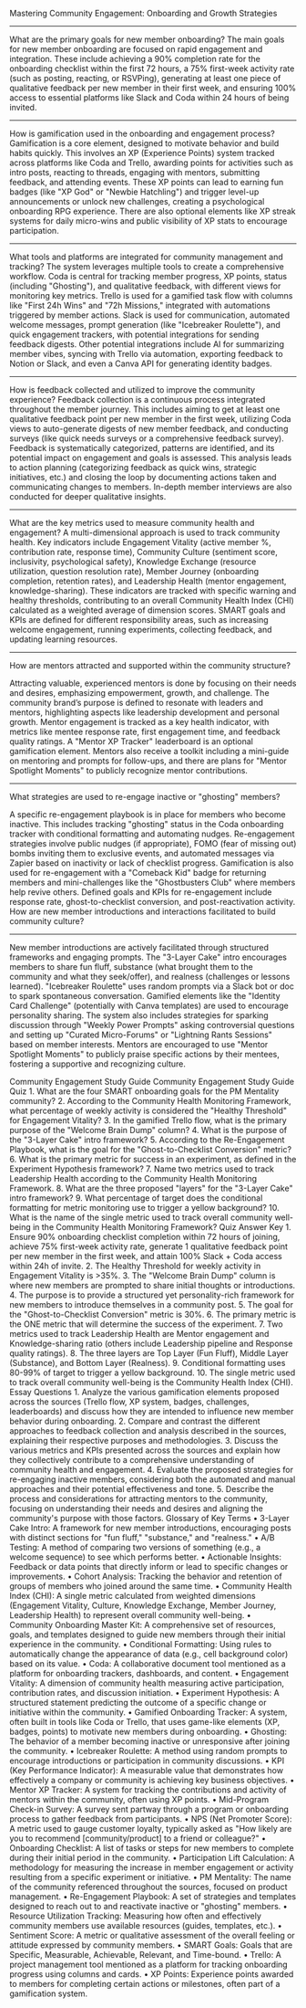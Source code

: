 Mastering Community Engagement: Onboarding and Growth Strategies

---

What are the primary goals for new member onboarding?
The main goals for new member onboarding are focused on rapid engagement and integration. These include achieving a 90% completion rate for the onboarding checklist within the first 72 hours, a 75% first-week activity rate (such as posting, reacting, or RSVPing), generating at least one piece of qualitative feedback per new member in their first week, and ensuring 100% access to essential platforms like Slack and Coda within 24 hours of being invited.

---

How is gamification used in the onboarding and engagement process?
Gamification is a core element, designed to motivate behavior and build habits quickly. This involves an XP (Experience Points) system tracked across platforms like Coda and Trello, awarding points for activities such as intro posts, reacting to threads, engaging with mentors, submitting feedback, and attending events. These XP points can lead to earning fun badges (like "XP God" or "Newbie Hatchling") and trigger level-up announcements or unlock new challenges, creating a psychological onboarding RPG experience. There are also optional elements like XP streak systems for daily micro-wins and public visibility of XP stats to encourage participation.

---

What tools and platforms are integrated for community management and tracking?
The system leverages multiple tools to create a comprehensive workflow. Coda is central for tracking member progress, XP points, status (including "Ghosting"), and qualitative feedback, with different views for monitoring key metrics. Trello is used for a gamified task flow with columns like "First 24h Wins" and "72h Missions," integrated with automations triggered by member actions. Slack is used for communication, automated welcome messages, prompt generation (like "Icebreaker Roulette"), and quick engagement trackers, with potential integrations for sending feedback digests. Other potential integrations include AI for summarizing member vibes, syncing with Trello via automation, exporting feedback to Notion or Slack, and even a Canva API for generating identity badges.

---

How is feedback collected and utilized to improve the community experience?
Feedback collection is a continuous process integrated throughout the member journey. This includes aiming to get at least one qualitative feedback point per new member in the first week, utilizing Coda views to auto-generate digests of new member feedback, and conducting surveys (like quick needs surveys or a comprehensive feedback survey). Feedback is systematically categorized, patterns are identified, and its potential impact on engagement and goals is assessed. This analysis leads to action planning (categorizing feedback as quick wins, strategic initiatives, etc.) and closing the loop by documenting actions taken and communicating changes to members. In-depth member interviews are also conducted for deeper qualitative insights.

---

What are the key metrics used to measure community health and engagement?
A multi-dimensional approach is used to track community health. Key indicators include Engagement Vitality (active member %, contribution rate, response time), Community Culture (sentiment score, inclusivity, psychological safety), Knowledge Exchange (resource utilization, question resolution rate), Member Journey (onboarding completion, retention rates), and Leadership Health (mentor engagement, knowledge-sharing). These indicators are tracked with specific warning and healthy thresholds, contributing to an overall Community Health Index (CHI) calculated as a weighted average of dimension scores. SMART goals and KPIs are defined for different responsibility areas, such as increasing welcome engagement, running experiments, collecting feedback, and updating learning resources.

---

How are mentors attracted and supported within the community structure?

Attracting valuable, experienced mentors is done by focusing on their needs and desires, emphasizing empowerment, growth, and challenge. The community brand’s purpose is defined to resonate with leaders and mentors, highlighting aspects like leadership development and personal growth. Mentor engagement is tracked as a key health indicator, with metrics like mentee response rate, first engagement time, and feedback quality ratings. A "Mentor XP Tracker" leaderboard is an optional gamification element. Mentors also receive a toolkit including a mini-guide on mentoring and prompts for follow-ups, and there are plans for "Mentor Spotlight Moments" to publicly recognize mentor contributions.

---

What strategies are used to re-engage inactive or "ghosting" members?

A specific re-engagement playbook is in place for members who become inactive. This includes tracking "ghosting" status in the Coda onboarding tracker with conditional formatting and automating nudges. Re-engagement strategies involve public nudges (if appropriate), FOMO (fear of missing out) bombs inviting them to exclusive events, and automated messages via Zapier based on inactivity or lack of checklist progress. Gamification is also used for re-engagement with a "Comeback Kid" badge for returning members and mini-challenges like the "Ghostbusters Club" where members help revive others. Defined goals and KPIs for re-engagement include response rate, ghost-to-checklist conversion, and post-reactivation activity.
How are new member introductions and interactions facilitated to build community culture?

---

New member introductions are actively facilitated through structured frameworks and engaging prompts. The "3-Layer Cake" intro encourages members to share fun fluff, substance (what brought them to the community and what they seek/offer), and realness (challenges or lessons learned). "Icebreaker Roulette" uses random prompts via a Slack bot or doc to spark spontaneous conversation. Gamified elements like the "Identity Card Challenge" (potentially with Canva templates) are used to encourage personality sharing. The system also includes strategies for sparking discussion through "Weekly Power Prompts" asking controversial questions and setting up "Curated Micro-Forums" or "Lightning Rants Sessions" based on member interests. Mentors are encouraged to use "Mentor Spotlight Moments" to publicly praise specific actions by their mentees, fostering a supportive and recognizing culture.


Community Engagement Study Guide
Community Engagement Study Guide
Quiz
1.
What are the four SMART onboarding goals for the PM Mentality community?
2.
According to the Community Health Monitoring Framework, what percentage of weekly activity is considered the "Healthy Threshold" for Engagement Vitality?
3.
In the gamified Trello flow, what is the primary purpose of the "Welcome Brain Dump" column?
4.
What is the purpose of the "3-Layer Cake" intro framework?
5.
According to the Re-Engagement Playbook, what is the goal for the "Ghost-to-Checklist Conversion" metric?
6.
What is the primary metric for success in an experiment, as defined in the Experiment Hypothesis framework?
7.
Name two metrics used to track Leadership Health according to the Community Health Monitoring Framework.
8.
What are the three proposed "layers" for the "3-Layer Cake" intro framework?
9.
What percentage of target does the conditional formatting for metric monitoring use to trigger a yellow background?
10.
What is the name of the single metric used to track overall community well-being in the Community Health Monitoring Framework?
Quiz Answer Key
1.
Ensure 90% onboarding checklist completion within 72 hours of joining, achieve 75% first-week activity rate, generate 1 qualitative feedback point per new member in the first week, and attain 100% Slack + Coda access within 24h of invite.
2.
The Healthy Threshold for weekly activity in Engagement Vitality is >35%.
3.
The "Welcome Brain Dump" column is where new members are prompted to share initial thoughts or introductions.
4.
The purpose is to provide a structured yet personality-rich framework for new members to introduce themselves in a community post.
5.
The goal for the "Ghost-to-Checklist Conversion" metric is 30%.
6.
The primary metric is the ONE metric that will determine the success of the experiment.
7.
Two metrics used to track Leadership Health are Mentor engagement and Knowledge-sharing ratio (others include Leadership pipeline and Response quality ratings).
8.
The three layers are Top Layer (Fun Fluff), Middle Layer (Substance), and Bottom Layer (Realness).
9.
Conditional formatting uses 80-99% of target to trigger a yellow background.
10.
The single metric used to track overall community well-being is the Community Health Index (CHI).
Essay Questions
1.
Analyze the various gamification elements proposed across the sources (Trello flow, XP system, badges, challenges, leaderboards) and discuss how they are intended to influence new member behavior during onboarding.
2.
Compare and contrast the different approaches to feedback collection and analysis described in the sources, explaining their respective purposes and methodologies.
3.
Discuss the various metrics and KPIs presented across the sources and explain how they collectively contribute to a comprehensive understanding of community health and engagement.
4.
Evaluate the proposed strategies for re-engaging inactive members, considering both the automated and manual approaches and their potential effectiveness and tone.
5.
Describe the process and considerations for attracting mentors to the community, focusing on understanding their needs and desires and aligning the community's purpose with those factors.
Glossary of Key Terms
•
3-Layer Cake Intro: A framework for new member introductions, encouraging posts with distinct sections for "fun fluff," "substance," and "realness."
•
A/B Testing: A method of comparing two versions of something (e.g., a welcome sequence) to see which performs better.
•
Actionable Insights: Feedback or data points that directly inform or lead to specific changes or improvements.
•
Cohort Analysis: Tracking the behavior and retention of groups of members who joined around the same time.
•
Community Health Index (CHI): A single metric calculated from weighted dimensions (Engagement Vitality, Culture, Knowledge Exchange, Member Journey, Leadership Health) to represent overall community well-being.
•
Community Onboarding Master Kit: A comprehensive set of resources, goals, and templates designed to guide new members through their initial experience in the community.
•
Conditional Formatting: Using rules to automatically change the appearance of data (e.g., cell background color) based on its value.
•
Coda: A collaborative document tool mentioned as a platform for onboarding trackers, dashboards, and content.
•
Engagement Vitality: A dimension of community health measuring active participation, contribution rates, and discussion initiation.
•
Experiment Hypothesis: A structured statement predicting the outcome of a specific change or initiative within the community.
•
Gamified Onboarding Tracker: A system, often built in tools like Coda or Trello, that uses game-like elements (XP, badges, points) to motivate new members during onboarding.
•
Ghosting: The behavior of a member becoming inactive or unresponsive after joining the community.
•
Icebreaker Roulette: A method using random prompts to encourage introductions or participation in community discussions.
•
KPI (Key Performance Indicator): A measurable value that demonstrates how effectively a company or community is achieving key business objectives.
•
Mentor XP Tracker: A system for tracking the contributions and activity of mentors within the community, often using XP points.
•
Mid-Program Check-in Survey: A survey sent partway through a program or onboarding process to gather feedback from participants.
•
NPS (Net Promoter Score): A metric used to gauge customer loyalty, typically asked as "How likely are you to recommend [community/product] to a friend or colleague?"
•
Onboarding Checklist: A list of tasks or steps for new members to complete during their initial period in the community.
•
Participation Lift Calculation: A methodology for measuring the increase in member engagement or activity resulting from a specific experiment or initiative.
•
PM Mentality: The name of the community referenced throughout the sources, focused on product management.
•
Re-Engagement Playbook: A set of strategies and templates designed to reach out to and reactivate inactive or "ghosting" members.
•
Resource Utilization Tracking: Measuring how often and effectively community members use available resources (guides, templates, etc.).
•
Sentiment Score: A metric or qualitative assessment of the overall feeling or attitude expressed by community members.
•
SMART Goals: Goals that are Specific, Measurable, Achievable, Relevant, and Time-bound.
•
Trello: A project management tool mentioned as a platform for tracking onboarding progress using columns and cards.
•
XP Points: Experience points awarded to members for completing certain actions or milestones, often part of a gamification system.